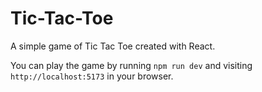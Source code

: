 # Tic-Tac-Toe

A simple game of Tic Tac Toe created with React.

You can play the game by running `npm run dev` and visiting `http://localhost:5173` in your browser.

